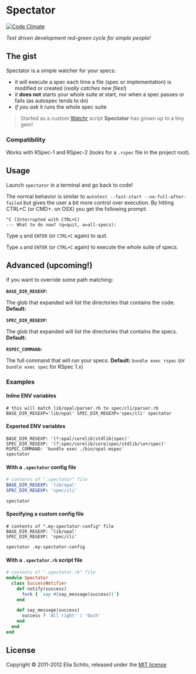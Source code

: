 # Spectator

[![Code Climate](http://img.shields.io/codeclimate/github/kabisaict/flow.svg)](https://codeclimate.com/github/elia/spectator)

_Test driven development red-green cycle for simple people!_

## The gist

Spectator is a simple watcher for your specs:
- it will execute a spec each time a file (spec or implementation) is modified or created (_really catches new files!_)
- it **does not** starts your whole suite at start, nor when a spec passes or fails (as autospec tends to do)
- _if you ask_ it runs the whole spec suite

> Started as a custom [Watchr](https://github.com/mynyml/watchr) script **Spectator** has grown up to a tiny gem!

### Compatibility

Works with RSpec-1 and RSpec-2 (looks for a `.rspec` file in the project root).


## Usage

Launch `spectator` in a terminal and go back to code!

The normal behavior is similar to `autotest --fast-start --no-full-after-failed`
but gives the user a bit more control over execution. By hitting CTRL+C (or CMD+. on OSX)
you get the following prompt:

    ^C (Interrupted with CTRL+C)
    --- What to do now? (q=quit, a=all-specs):

Type `q` and `ENTER` (or `CTRL+C` again) to quit.

Type `a` and `ENTER` (or `CTRL+C` again) to execute the whole suite of specs.


## Advanced (upcoming!)

If you want to override some path matching:

**`BASE_DIR_REGEXP`:**

The glob that expanded will list the directories that contains the code. **Default:**


**`SPEC_DIR_REGEXP`:**

The glob that expanded will list the directories that contains the specs. **Default:**

**`RSPEC_COMMAND`:**

The full command that will run your specs. **Default:** `bundle exec rspec` (or `bundle exec spec` for RSpec 1.x)


### Examples

#### Inline ENV variables

```shell
# this will match lib/opal/parser.rb to spec/cli/parser.rb
BASE_DIR_REGEXP='lib/opal' SPEC_DIR_REGEXP='spec/cli' spectator
```


#### Exported ENV variables

```shell
BASE_DIR_REGEXP: '(?:opal/corelib|stdlib|spec)'
SPEC_DIR_REGEXP: '(?:spec/corelib/core|spec/stdlib/\w+/spec)'
RSPEC_COMMAND: 'bundle exec ./bin/opal-mspec'
spectator
```


#### With a `.spectator` config file

```yaml
# contents of ".spectator" file
BASE_DIR_REGEXP: 'lib/opal'
SPEC_DIR_REGEXP: 'spec/cli'
```

    spectator


#### Specifying a custom config file

```shell
# contents of ".my-spectator-config" file
BASE_DIR_REGEXP: 'lib/opal'
SPEC_DIR_REGEXP: 'spec/cli'
```

    spectator .my-spectator-config

#### With a `.spectator.rb` script file

```ruby
# contents of ".spectator.rb" file
module Spectator
  class SuccessNotifier
    def notify(success)
      fork { `say #{say_message(success)}`}
    end

    def say_message(success)
      success ? 'All right' : 'Ouch'
    end
  end
end
```


## License

Copyright © 2011-2012 Elia Schito, released under the [MIT license](https://github.com/elia/spectator/blob/master/MIT-LICENSE)
